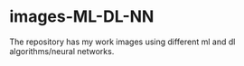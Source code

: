 # images-ML-DL-NN
The repository has my work images using different ml and dl algorithms/neural networks. 
